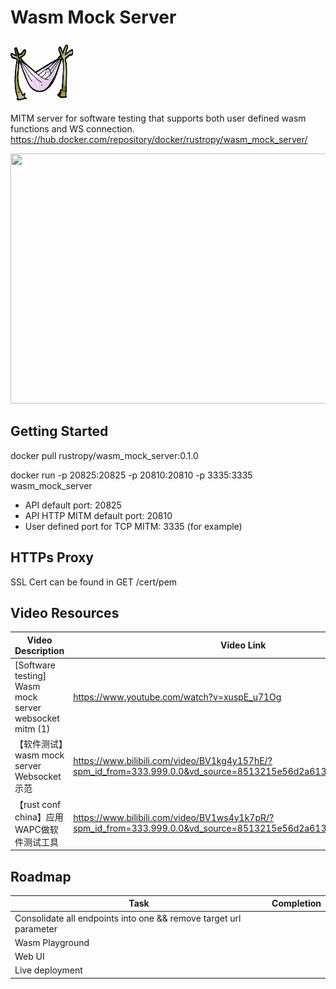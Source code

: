 # Wasm Mock Server
<img src="https://github.com/wasmmock/wasm_mock_rust/blob/main/hammock-min.png" width="100" height="100">

MITM server for software testing that supports both user defined wasm functions and WS connection.
https://hub.docker.com/repository/docker/rustropy/wasm_mock_server/

<img src="https://rustropy.netlify.app/images/wasmtesting.png" width="600" height="400">

## Getting Started
docker pull rustropy/wasm_mock_server:0.1.0

docker run -p 20825:20825 -p 20810:20810 -p 3335:3335 wasm_mock_server

* API default port: 20825
* API HTTP MITM default port: 20810 
* User defined port for TCP MITM: 3335 (for example)

## HTTPs Proxy
SSL Cert can be found in GET /cert/pem

## Video Resources
| Video Description  | Video Link |
| ------------- | ------------- |
| [Software testing] Wasm mock server websocket mitm (1)  | https://www.youtube.com/watch?v=xuspE_u71Og  |
| 【软件测试】wasm mock server Websocket 示范  | https://www.bilibili.com/video/BV1kg4y157hE/?spm_id_from=333.999.0.0&vd_source=8513215e56d2a613eb870e5ccc630e88  |
| 【rust conf china】应用WAPC做软件测试工具   | https://www.bilibili.com/video/BV1ws4y1k7pR/?spm_id_from=333.999.0.0&vd_source=8513215e56d2a613eb870e5ccc630e88  |

## Roadmap
| Task  | Completion |
| ------------- | ------------- |
| Consolidate all endpoints into one && remove target url parameter  |   |
| Wasm Playground  |   |
| Web UI   |   |
| Live deployment   |   |